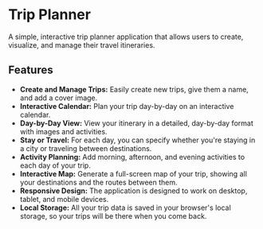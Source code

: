 # Trip Planner

A simple, interactive trip planner application that allows users to create, visualize, and manage their travel itineraries.

## Features

- **Create and Manage Trips:** Easily create new trips, give them a name, and add a cover image.
- **Interactive Calendar:** Plan your trip day-by-day on an interactive calendar.
- **Day-by-Day View:** View your itinerary in a detailed, day-by-day format with images and activities.
- **Stay or Travel:** For each day, you can specify whether you're staying in a city or traveling between destinations.
- **Activity Planning:** Add morning, afternoon, and evening activities to each day of your trip.
- **Interactive Map:** Generate a full-screen map of your trip, showing all your destinations and the routes between them.
- **Responsive Design:** The application is designed to work on desktop, tablet, and mobile devices.
- **Local Storage:** All your trip data is saved in your browser's local storage, so your trips will be there when you come back.

